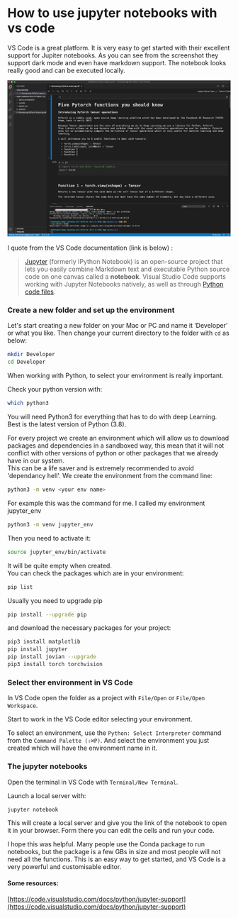 # How to use jupyter notebooks with vs code


VS Code is a great platform. It is very easy to get started with their excellent support for Jupiter notebooks. As you can see from the screenshot they support dark mode and even have markdown support. The notebook looks really good and can be executed locally. 

<p align="center">
  <img src="/images/vs/image1.png" title="vs code">
</p>  


I quote from the VS Code documentation (link is below) :

> [Jupyter](http://jupyter-notebook.readthedocs.io/en/latest/) (formerly IPython Notebook) is an open-source project that lets you easily combine Markdown text and executable Python source code on one canvas called a **notebook**. Visual Studio Code supports working with Jupyter Notebooks natively, as well as through [Python code files](https://code.visualstudio.com/docs/python/jupyter-support-py).


### Create a new folder and set up the environment

Let's start creating a new folder on your Mac or PC and name it ‘Developer’ or what you like. Then change your current directory to the folder with `cd` as below:

```bash
mkdir Developer
cd Developer
```

When working with Python, to select your environment is really important. 

Check your python version with:

```bash
which python3
```

You will need Python3 for everything that has to do with deep Learning. Best is the latest version of Python (3.8).

For every project we create an environment which will allow us to download packages and dependencies in a sandboxed way, this mean that it will not conflict with other versions of python or other packages that we already have in our system.  
This can be a life saver and is extremely recommended to avoid 'dependancy hell'.
We create the environment from the command line:

```bash
python3 -m venv <your env name>
```

For example this was the command for me. I called my environment jupyter_env

```bash
python3 -m venv jupyter_env
```

Then you need to activate it:

```bash
source jupyter_env/bin/activate
```
It will be quite empty when created.  
You can check the packages which are in your environment:

```bash
pip list
```

Usually you need to upgrade pip
```bash
pip install --upgrade pip
```

and download the necessary packages for your project:

```bash
pip3 install matplotlib
pip install jupyter
pip install jovian --upgrade
pip3 install torch torchvision
```

### Select ther environment in VS Code

In VS Code open the folder as a project with `File/Open` or `File/Open Workspace`.  

Start to work in the VS Code editor selecting your environment.

To select an environment, use the `Python: Select Interpreter` command from the `Command Palette (⇧⌘P)`. And select the environment you just created which will have the environment name in it.

### The jupyter notebooks

Open the terminal in VS Code with `Terminal/New Terminal`.  

Launch a local server with:

```bash
jupyter notebook
```



This will create a local server and give you the link of the notebook to open it in your browser. Form there you can edit the cells and run your code.

I hope this was helpful. Many people use the Conda package to run notebooks, but the package is a few GBs in size and most people will not need all the functions. This is an easy way to get started, and VS Code is a very powerful and customisable editor.

#### Some resources:

[https://code.visualstudio.com/docs/python/jupyter-support](https://code.visualstudio.com/docs/python/jupyter-support)



<!--

Here's the table of contents:

1. TOC
{:toc}

## Basic setup

Jekyll requires blog post files to be named according to the following format:

`YEAR-MONTH-DAY-filename.md`

Where `YEAR` is a four-digit number, `MONTH` and `DAY` are both two-digit numbers, and `filename` is whatever file name you choose, to remind yourself what this post is about. `.md` is the file extension for markdown files.

The first line of the file should start with a single hash character, then a space, then your title. This is how you create a "*level 1 heading*" in markdown. Then you can create level 2, 3, etc headings as you wish but repeating the hash character, such as you see in the line `## File names` above.

## Basic formatting

You can use *italics*, **bold**, `code font text`, and create [links](https://www.markdownguide.org/cheat-sheet/). Here's a footnote [^1]. Here's a horizontal rule:

---

## Lists

Here's a list:

- item 1
- item 2

And a numbered list:

1. item 1
1. item 2

## Boxes and stuff

> This is a quotation

{% include alert.html text="You can include alert boxes" %}

...and...

{% include info.html text="You can include info boxes" %}

## Images

![](/images/logo.png "fast.ai's logo")

## Code

General preformatted text:

    # Do a thing
    do_thing()

Python code and output:

```python
# Prints '2'
print(1+1)
```

    2

## Tables

| Column 1 | Column 2 |
|-|-|
| A thing | Another thing |

## Footnotes

[^1]: This is the footnote.

-->
